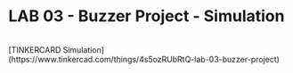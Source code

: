 # LAB 03 - Buzzer Project - Simulation
<br>
[TINKERCARD Simulation](https://www.tinkercad.com/things/4s5ozRUbRtQ-lab-03-buzzer-project)